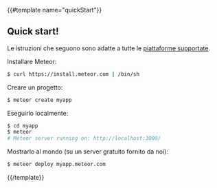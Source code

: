 {{#template name="quickStart"}}
## Quick start!

Le istruzioni che seguono sono adatte a tutte le [piattaforme
supportate](https://github.com/meteor/meteor/wiki/Supported-Platforms).

Installare Meteor:

```bash
$ curl https://install.meteor.com | /bin/sh
```

Creare un progetto:

```bash
$ meteor create myapp
```

Eseguirlo localmente:

```bash
$ cd myapp
$ meteor
# Meteor server running on: http://localhost:3000/
```

Mostrarlo al mondo (su un server gratuito fornito da noi):

```bash
$ meteor deploy myapp.meteor.com
```
{{/template}}